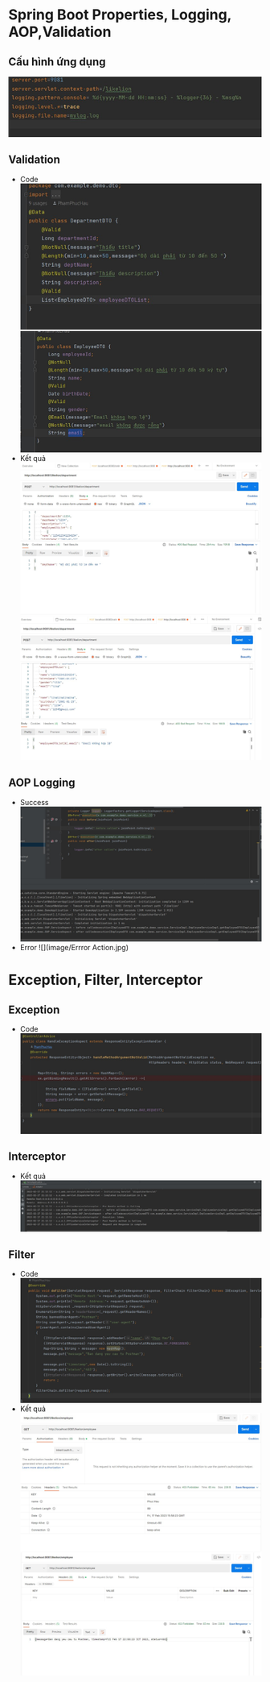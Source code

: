 # Spring Boot Properties, Logging, AOP,Validation
## Cấu hình ứng dụng
![](image/ApplicationProperties.jpg)
## Validation
- Code 
![](image/DepartmentDTO.jpg)
![](image/EmployeeDTO.jpg)
- Kết quả
![](image/DepartmentName.jpg)
![](image/ListEmployeeInDepartment.jpg)
## AOP Logging
- Success
![](image/LoggingbeforeandAfter.jpg)
-  Error
![](image/Errror Action.jpg)
# Exception, Filter, Interceptor
## Exception
- Code
![](image/ErrorHandlingCode.jpg)
## Interceptor
- Kết quả
![](image/KetQuaInterceptor.jpg)
## Filter
- Code
![](image/FilterCode.jpg)
- Kết quả
![](image/FilterRequest.jpg)
![](image/FilterRequestPostMan.jpg)
